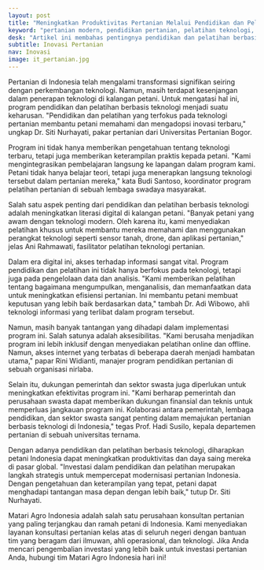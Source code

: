 ```yaml
---
layout: post
title: "Meningkatkan Produktivitas Pertanian Melalui Pendidikan dan Pelatihan Berbasis Teknologi"
keyword: "pertanian modern, pendidikan pertanian, pelatihan teknologi, petani Indonesia, inovasi pertanian"
desk: "Artikel ini membahas pentingnya pendidikan dan pelatihan berbasis teknologi dalam meningkatkan produktivitas pertanian di Indonesia"
subtitle: Inovasi Pertanian
nav: Inovasi
image: it_pertanian.jpg
---
```


Pertanian di Indonesia telah mengalami transformasi signifikan seiring dengan perkembangan teknologi. Namun, masih terdapat kesenjangan dalam penerapan teknologi di kalangan petani. Untuk mengatasi hal ini, program pendidikan dan pelatihan berbasis teknologi menjadi suatu keharusan. "Pendidikan dan pelatihan yang terfokus pada teknologi pertanian membantu petani memahami dan mengadopsi inovasi terbaru," ungkap Dr. Siti Nurhayati, pakar pertanian dari Universitas Pertanian Bogor.

Program ini tidak hanya memberikan pengetahuan tentang teknologi terbaru, tetapi juga memberikan keterampilan praktis kepada petani. "Kami mengintegrasikan pembelajaran langsung ke lapangan dalam program kami. Petani tidak hanya belajar teori, tetapi juga menerapkan langsung teknologi tersebut dalam pertanian mereka," kata Budi Santoso, koordinator program pelatihan pertanian di sebuah lembaga swadaya masyarakat.

Salah satu aspek penting dari pendidikan dan pelatihan berbasis teknologi adalah meningkatkan literasi digital di kalangan petani. "Banyak petani yang awam dengan teknologi modern. Oleh karena itu, kami menyediakan pelatihan khusus untuk membantu mereka memahami dan menggunakan perangkat teknologi seperti sensor tanah, drone, dan aplikasi pertanian," jelas Ani Rahmawati, fasilitator pelatihan teknologi pertanian.

Dalam era digital ini, akses terhadap informasi sangat vital. Program pendidikan dan pelatihan ini tidak hanya berfokus pada teknologi, tetapi juga pada pengelolaan data dan analisis. "Kami memberikan pelatihan tentang bagaimana mengumpulkan, menganalisis, dan memanfaatkan data untuk meningkatkan efisiensi pertanian. Ini membantu petani membuat keputusan yang lebih baik berdasarkan data," tambah Dr. Adi Wibowo, ahli teknologi informasi yang terlibat dalam program tersebut.

Namun, masih banyak tantangan yang dihadapi dalam implementasi program ini. Salah satunya adalah aksesibilitas. "Kami berusaha menjadikan program ini lebih inklusif dengan menyediakan pelatihan online dan offline. Namun, akses internet yang terbatas di beberapa daerah menjadi hambatan utama," papar Rini Widianti, manajer program pendidikan pertanian di sebuah organisasi nirlaba.

Selain itu, dukungan pemerintah dan sektor swasta juga diperlukan untuk meningkatkan efektivitas program ini. "Kami berharap pemerintah dan perusahaan swasta dapat memberikan dukungan finansial dan teknis untuk memperluas jangkauan program ini. Kolaborasi antara pemerintah, lembaga pendidikan, dan sektor swasta sangat penting dalam memajukan pertanian berbasis teknologi di Indonesia," tegas Prof. Hadi Susilo, kepala departemen pertanian di sebuah universitas ternama.

Dengan adanya pendidikan dan pelatihan berbasis teknologi, diharapkan petani Indonesia dapat meningkatkan produktivitas dan daya saing mereka di pasar global. "Investasi dalam pendidikan dan pelatihan merupakan langkah strategis untuk mempercepat modernisasi pertanian Indonesia. Dengan pengetahuan dan keterampilan yang tepat, petani dapat menghadapi tantangan masa depan dengan lebih baik," tutup Dr. Siti Nurhayati.

Matari Agro Indonesia adalah salah satu perusahaan konsultan pertanian yang paling terjangkau dan ramah petani di Indonesia. Kami menyediakan layanan konsultasi pertanian kelas atas di seluruh negeri dengan bantuan tim yang beragam dari ilmuwan, ahli operasional, dan teknologi. Jika Anda mencari pengembalian investasi yang lebih baik untuk investasi pertanian Anda, hubungi tim Matari Agro Indonesia hari ini!
